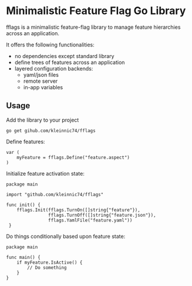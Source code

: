 # Minimalistic Feature Flag Go Library

fflags is a minimalistic feature-flag library to manage feature hierarchies across an application.

It offers the following functionalities:

* no dependencies except standard library
* define trees of features across an application
* layered configuration backends:
  * yaml/json files
  * remote server
  * in-app variables

## Usage

Add the library to your project

    go get gihub.com/kleinnic74/fflags

Define features:

    var (
        myFeature = fflags.Define("feature.aspect")
    )

Initialize feature activation state:

    package main

    import "github.com/kleinnic74/fflags"

    func init() {
        fflags.Init(fflags.TurnOn([]string{"feature"}),
                    fflags.TurnOff([]string{"feature.json"}),
                    fflags.YamlFile("feature.yaml"))
     }

Do things conditionally based upon feature state:

    package main

    func main() {
        if myFeature.IsActive() {
            // Do something
        }
    }

